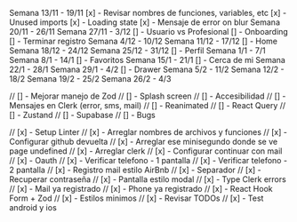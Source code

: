 Semana 13/11 - 19/11
[x] - Revisar nombres de funciones, variables, etc
[x] - Unused imports
[x] - Loading state
[x] - Mensaje de error on blur
Semana 20/11 - 26/11
Semana 27/11 - 3/12
[] - Usuario vs Profesional
[] - Onboarding
[] - Terminar registro
Semana 4/12 - 10/12
Semana 11/12 - 17/12
[] - Home
Semana 18/12 - 24/12
Semana 25/12 - 31/12
[] - Perfil
Semana 1/1 - 7/1
Semana 8/1 - 14/1
[] - Favoritos
Semana 15/1 - 21/1
[] - Cerca de mi
Semana 22/1 - 28/1
Semana 29/1 - 4/2
[] - Drawer
Semana 5/2 - 11/2
Semana 12/2 - 18/2
Semana 19/2 - 25/2
Semana 26/2 - 4/3

// [] - Mejorar manejo de Zod
// [] - Splash screen
// [] - Accesibilidad
// [] - Mensajes en Clerk (error, sms, mail)
// [] - Reanimated
// [] - React Query
// [] - Zustand
// [] - Supabase
// [] - Bugs

// [x] - Setup Linter
// [x] - Arreglar nombres de archivos y funciones
// [x] - Configurar github devuelta
// [x] - Arreglar ese minisegundo donde se ve page undefined
// [x] - Arreglar clerk
// [x] - Configurar continuar con mail
// [x] - Oauth
// [x] - Verificar telefono - 1 pantalla
// [x] - Verificar telefono - 2 pantalla
// [x] - Registro mail estilo AirBnb
// [x] - Separador
// [x] - Recuperar contraseña
// [x] - Pantalla estilo modal
// [x] - Type Clerk errors
// [x] - Mail ya registrado
// [x] - Phone ya registrado
// [x] - React Hook Form + Zod
// [x] - Estilos minimos
// [x] - Revisar TODOs
// [x] - Test android y ios
